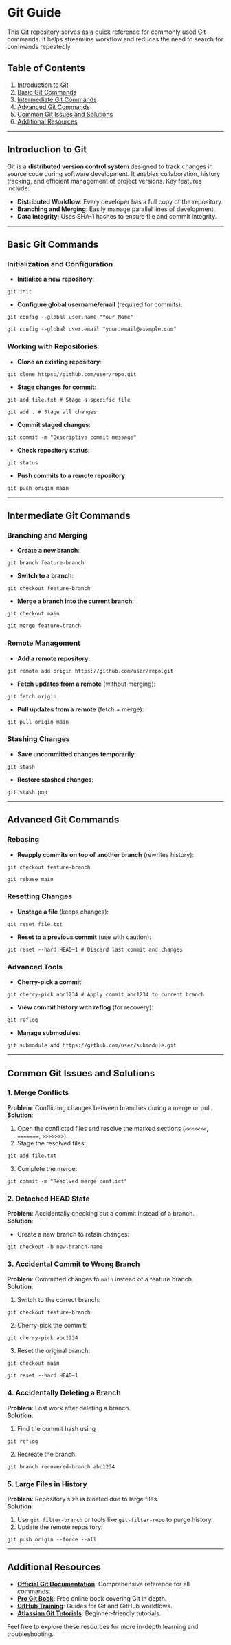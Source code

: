 # Git Guide
This Git repository serves as a quick reference for commonly used Git commands. It helps streamline workflow and reduces the need to search for commands repeatedly.

## Table of Contents

1. [Introduction to Git](#introduction-to-git)
2. [Basic Git Commands](#basic-git-commands)
3. [Intermediate Git Commands](#intermediate-git-commands)
4. [Advanced Git Commands](#advanced-git-commands)
5. [Common Git Issues and Solutions](#common-git-issues-and-solutions)
6. [Additional Resources](#additional-resources)

---

## Introduction to Git

Git is a **distributed version control system** designed to track changes in source code during software development. It enables collaboration, history tracking, and efficient management of project versions. Key features include:

- **Distributed Workflow**: Every developer has a full copy of the repository.
- **Branching and Merging**: Easily manage parallel lines of development.
- **Data Integrity**: Uses SHA-1 hashes to ensure file and commit integrity.

---

## Basic Git Commands

### Initialization and Configuration

- **Initialize a new repository**:
```
git init
```

- **Configure global username/email** (required for commits):
```
git config --global user.name "Your Name"
```
```
git config --global user.email "your.email@example.com"
```

### Working with Repositories

- **Clone an existing repository**:
```
git clone https://github.com/user/repo.git
```

- **Stage changes for commit**:
```
git add file.txt # Stage a specific file
```
```
git add . # Stage all changes
```

- **Commit staged changes**:
```
git commit -m "Descriptive commit message"
```

- **Check repository status**:
```
git status
```

- **Push commits to a remote repository**:
```
git push origin main
```

---

## Intermediate Git Commands

### Branching and Merging

- **Create a new branch**:
```
git branch feature-branch
```

- **Switch to a branch**:
```
git checkout feature-branch
```

- **Merge a branch into the current branch**:
```
git checkout main
```
```
git merge feature-branch
```

### Remote Management

- **Add a remote repository**:
```
git remote add origin https://github.com/user/repo.git
```

- **Fetch updates from a remote** (without merging):
```
git fetch origin
```

- **Pull updates from a remote** (fetch + merge):
```
git pull origin main
```

### Stashing Changes

- **Save uncommitted changes temporarily**:
```
git stash
```

- **Restore stashed changes**:
```
git stash pop
```

---

## Advanced Git Commands

### Rebasing

- **Reapply commits on top of another branch** (rewrites history):
```
git checkout feature-branch
```
```
git rebase main
```

### Resetting Changes

- **Unstage a file** (keeps changes):
```
git reset file.txt
```

- **Reset to a previous commit** (use with caution):
```
git reset --hard HEAD~1 # Discard last commit and changes
```

### Advanced Tools

- **Cherry-pick a commit**:
```
git cherry-pick abc1234 # Apply commit abc1234 to current branch
```

- **View commit history with reflog** (for recovery):
```
git reflog
```

- **Manage submodules**:
```
git submodule add https://github.com/user/submodule.git
```

---

## Common Git Issues and Solutions

### 1. Merge Conflicts

**Problem**: Conflicting changes between branches during a merge or pull.  
**Solution**:
1. Open the conflicted files and resolve the marked sections (`<<<<<<<`, `=======`, `>>>>>>>`).
2. Stage the resolved files:
 ```
git add file.txt
```
3. Complete the merge:
 ```
git commit -m "Resolved merge conflict"
```

### 2. Detached HEAD State

**Problem**: Accidentally checking out a commit instead of a branch.  
**Solution**:
- Create a new branch to retain changes:
```
git checkout -b new-branch-name
```

### 3. Accidental Commit to Wrong Branch

**Problem**: Committed changes to `main` instead of a feature branch.  
**Solution**:
1. Switch to the correct branch:
 ```
git checkout feature-branch
```
2. Cherry-pick the commit:
 ```
git cherry-pick abc1234
```
3. Reset the original branch:
 ```
git checkout main
```
 ```
git reset --hard HEAD~1
```

### 4. Accidentally Deleting a Branch

**Problem**: Lost work after deleting a branch.  
**Solution**:
1. Find the commit hash using 
```
git reflog
```
2. Recreate the branch:
 ```
git branch recovered-branch abc1234
```

### 5. Large Files in History

**Problem**: Repository size is bloated due to large files.  
**Solution**:
1. Use `git filter-branch` or tools like `git-filter-repo` to purge history.
2. Update the remote repository:
 ```
git push origin --force --all
```

---

## Additional Resources
- **[Official Git Documentation](https://git-scm.com/doc)**: Comprehensive reference for all commands.
- **[Pro Git Book](https://git-scm.com/book/en/v2)**: Free online book covering Git in depth.
- **[GitHub Training](https://docs.github.com/en/get-started)**: Guides for Git and GitHub workflows.
- **[Atlassian Git Tutorials](https://www.atlassian.com/git/tutorials)**: Beginner-friendly tutorials.

Feel free to explore these resources for more in-depth learning and troubleshooting.
